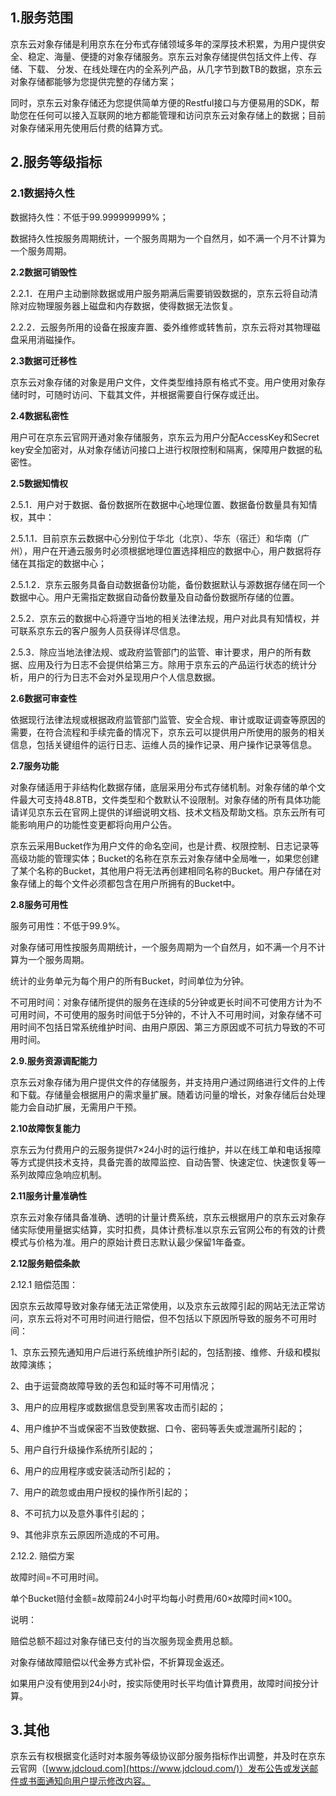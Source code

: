 ## **1.服务范围**

京东云对象存储是利用京东在分布式存储领域多年的深厚技术积累，为用户提供安全、稳定、海量、便捷的对象存储服务。京东云对象存储提供包括文件上传、存储、下载、 分发、在线处理在内的全系列产品，从几字节到数TB的数据，京东云对象存储都能够为您提供完整的存储方案；

同时，京东云对象存储还为您提供简单方便的Restful接口与方便易用的SDK，帮助您在任何可以接入互联网的地方都能管理和访问京东云对象存储上的数据；目前对象存储采用先使用后付费的结算方式。

## **2.服务等级指标**

### **2.1数据持久性**

数据持久性：不低于99.999999999%；

数据持久性按服务周期统计，一个服务周期为一个自然月，如不满一个月不计算为一个服务周期。

**2.2数据可销毁性**

2.2.1．在用户主动删除数据或用户服务期满后需要销毁数据的，京东云将自动清除对应物理服务器上磁盘和内存数据，使得数据无法恢复。

2.2.2．云服务所用的设备在报废弃置、委外维修或转售前，京东云将对其物理磁盘采用消磁操作。

**2.3数据可迁移性**

京东云对象存储的对象是用户文件，文件类型维持原有格式不变。用户使用对象存储时时，可随时访问、下载其文件，并根据需要自行保存或迁出。

**2.4数据私密性**

用户可在京东云官网开通对象存储服务，京东云为用户分配AccessKey和Secret key安全加密对，从对象存储访问接口上进行权限控制和隔离，保障用户数据的私密性。

**2.5数据知情权**

2.5.1．用户对于数据、备份数据所在数据中心地理位置、数据备份数量具有知情权，其中：

2.5.1.1．目前京东云数据中心分别位于华北（北京）、华东（宿迁）和华南（广州），用户在开通云服务时必须根据地理位置选择相应的数据中心，用户数据将存储在其指定的数据中心；

2.5.1.2．京东云服务具备自动数据备份功能，备份数据默认与源数据存储在同一个数据中心。用户无需指定数据自动备份数量及自动备份数据所存储的位置。

2.5.2．京东云的数据中心将遵守当地的相关法律法规，用户对此具有知情权，并可联系京东云的客户服务人员获得详尽信息。

2.5.3．除应当地法律法规、或政府监管部门的监管、审计要求，用户的所有数据、应用及行为日志不会提供给第三方。除用于京东云的产品运行状态的统计分析，用户的行为日志不会对外呈现用户个人信息数据。

**2.6数据可审查性**

依据现行法律法规或根据政府监管部门监管、安全合规、审计或取证调查等原因的需要，在符合流程和手续完备的情况下，京东云可以提供用户所使用的服务的相关信息，包括关键组件的运行日志、运维人员的操作记录、用户操作记录等信息。

**2.7服务功能**

对象存储适用于非结构化数据存储，底层采用分布式存储机制。对象存储的单个文件最大可支持48.8TB，文件类型和个数默认不设限制。对象存储的所有具体功能请详见京东云在官网上提供的详细说明文档、技术文档及帮助文档。京东云所有可能影响用户的功能性变更都将向用户公告。

京东云采用Bucket作为用户文件的命名空间，也是计费、权限控制、日志记录等高级功能的管理实体；Bucket的名称在京东云对象存储中全局唯一，如果您创建了某个名称的Bucket，其他用户将无法再创建相同名称的Bucket。用户存储在对象存储上的每个文件必须都包含在用户所拥有的Bucket中。

**2.8服务可用性**

服务可用性：不低于99.9%。

对象存储可用性按服务周期统计，一个服务周期为一个自然月，如不满一个月不计算为一个服务周期。

统计的业务单元为每个用户的所有Bucket，时间单位为分钟。

不可用时间：对象存储所提供的服务在连续的5分钟或更长时间不可使用方计为不可用时间，不可使用的服务时间低于5分钟的，不计入不可用时间，对象存储不可用时间不包括日常系统维护时间、由用户原因、第三方原因或不可抗力导致的不可用时间。

**2.9.服务资源调配能力**

京东云对象存储为用户提供文件的存储服务，并支持用户通过网络进行文件的上传和下载。存储量会根据用户的需求量扩展。随着访问量的增长，对象存储后台处理能力会自动扩展，无需用户干预。

**2.10故障恢复能力**

京东云为付费用户的云服务提供7×24小时的运行维护，并以在线工单和电话报障等方式提供技术支持，具备完善的故障监控、自动告警、快速定位、快速恢复等一系列故障应急响应机制。

**2.11服务计量准确性**

京东云对象存储具备准确、透明的计量计费系统，京东云根据用户的京东云对象存储实际使用量据实结算，实时扣费，具体计费标准以京东云官网公布的有效的计费模式与价格为准。用户的原始计费日志默认最少保留1年备查。

**2.12服务赔偿条款**

2.12.1 赔偿范围：

因京东云故障导致对象存储无法正常使用，以及京东云故障引起的网站无法正常访问，京东云将对不可用时间进行赔偿，但不包括以下原因所导致的服务不可用时间：

1、京东云预先通知用户后进行系统维护所引起的，包括割接、维修、升级和模拟故障演练；

2、由于运营商故障导致的丢包和延时等不可用情况；

3、用户的应用程序或数据信息受到黑客攻击而引起的；

4、用户维护不当或保密不当致使数据、口令、密码等丢失或泄漏所引起的；

5、用户自行升级操作系统所引起的；

6、用户的应用程序或安装活动所引起的；

7、用户的疏忽或由用户授权的操作所引起的；

8、不可抗力以及意外事件引起的；

9、其他非京东云原因所造成的不可用。

2.12.2. 赔偿方案

故障时间=不可用时间。

单个Bucket赔付金额=故障前24小时平均每小时费用/60×故障时间×100。

说明：

赔偿总额不超过对象存储已支付的当次服务现金费用总额。

对象存储故障赔偿以代金券方式补偿，不折算现金返还。

如果用户没有使用到24小时，按实际使用时长平均值计算费用，故障时间按分计算。

## **3.其他**

京东云有权根据变化适时对本服务等级协议部分服务指标作出调整，并及时在京东云官网（[www.jdcloud.com](https://www.jdcloud.com/)）发布公告或发送邮件或书面通知向用户提示修改内容。